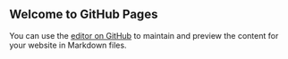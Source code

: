 ## Welcome to GitHub Pages

You can use the [editor on GitHub](https://github.com/megantheesubbie/megantheesubbie.github.io/edit/main/README.md) to maintain and preview the content for your website in Markdown files.

<div id="interact-60274fc4113dc0001723648f"></div><script>var app_60274fc4113dc0001723648f;(function(d, t){var s=d.createElement(t),options={"appId":"60274fc4113dc0001723648f","width":"800","height":"800","async":true,"host":"quiz.tryinteract.com", "footer":"show"};s.src='https://i.tryinteract.com/embed/app.js';s.onload=s.onreadystatechange=function(){var rs=this.readyState;if(rs)if(rs!='complete')if(rs!='loaded')return;try{app_60274fc4113dc0001723648f=new InteractApp();app_60274fc4113dc0001723648f.initialize(options);app_60274fc4113dc0001723648f.display();}catch(e){}};var scr=d.getElementsByTagName(t)[0],par=scr.parentNode;par.insertBefore(s,scr);})(document,'script');</script>
